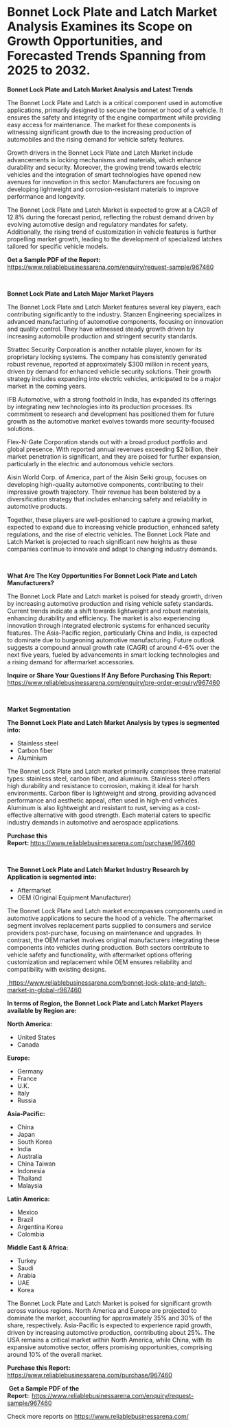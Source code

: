 <p><h1>Bonnet Lock Plate and Latch Market Analysis Examines its Scope on Growth Opportunities, and Forecasted Trends Spanning from 2025 to 2032.</h1></p><p><strong>Bonnet Lock Plate and Latch Market Analysis and Latest Trends</strong></p>
<p><p>The Bonnet Lock Plate and Latch is a critical component used in automotive applications, primarily designed to secure the bonnet or hood of a vehicle. It ensures the safety and integrity of the engine compartment while providing easy access for maintenance. The market for these components is witnessing significant growth due to the increasing production of automobiles and the rising demand for vehicle safety features.</p><p>Growth drivers in the Bonnet Lock Plate and Latch Market include advancements in locking mechanisms and materials, which enhance durability and security. Moreover, the growing trend towards electric vehicles and the integration of smart technologies have opened new avenues for innovation in this sector. Manufacturers are focusing on developing lightweight and corrosion-resistant materials to improve performance and longevity.</p><p>The Bonnet Lock Plate and Latch Market is expected to grow at a CAGR of 12.8% during the forecast period, reflecting the robust demand driven by evolving automotive design and regulatory mandates for safety. Additionally, the rising trend of customization in vehicle features is further propelling market growth, leading to the development of specialized latches tailored for specific vehicle models.</p></p>
<p><strong>Get a Sample PDF of the Report:&nbsp;</strong> <a href="https://www.reliablebusinessarena.com/enquiry/request-sample/967460?utm_campaign=2116&utm_medium=2&utm_source=Github&utm_content=ia&utm_term=30032025&utm_id=bonnet-lock-plate-and-latch">https://www.reliablebusinessarena.com/enquiry/request-sample/967460</a></p>
<p>&nbsp;</p>
<p><strong>Bonnet Lock Plate and Latch Major Market Players</strong></p>
<p><p>The Bonnet Lock Plate and Latch Market features several key players, each contributing significantly to the industry. Stanzen Engineering specializes in advanced manufacturing of automotive components, focusing on innovation and quality control. They have witnessed steady growth driven by increasing automobile production and stringent security standards.</p><p>Strattec Security Corporation is another notable player, known for its proprietary locking systems. The company has consistently generated robust revenue, reported at approximately $300 million in recent years, driven by demand for enhanced vehicle security solutions. Their growth strategy includes expanding into electric vehicles, anticipated to be a major market in the coming years.</p><p>IFB Automotive, with a strong foothold in India, has expanded its offerings by integrating new technologies into its production processes. Its commitment to research and development has positioned them for future growth as the automotive market evolves towards more security-focused solutions.</p><p>Flex-N-Gate Corporation stands out with a broad product portfolio and global presence. With reported annual revenues exceeding $2 billion, their market penetration is significant, and they are poised for further expansion, particularly in the electric and autonomous vehicle sectors.</p><p>Aisin World Corp. of America, part of the Aisin Seiki group, focuses on developing high-quality automotive components, contributing to their impressive growth trajectory. Their revenue has been bolstered by a diversification strategy that includes enhancing safety and reliability in automotive products.</p><p>Together, these players are well-positioned to capture a growing market, expected to expand due to increasing vehicle production, enhanced safety regulations, and the rise of electric vehicles. The Bonnet Lock Plate and Latch Market is projected to reach significant new heights as these companies continue to innovate and adapt to changing industry demands.</p></p>
<p>&nbsp;</p>
<p><strong>What Are The Key Opportunities For Bonnet Lock Plate and Latch Manufacturers?</strong></p>
<p><p>The Bonnet Lock Plate and Latch market is poised for steady growth, driven by increasing automotive production and rising vehicle safety standards. Current trends indicate a shift towards lightweight and robust materials, enhancing durability and efficiency. The market is also experiencing innovation through integrated electronic systems for enhanced security features. The Asia-Pacific region, particularly China and India, is expected to dominate due to burgeoning automotive manufacturing. Future outlook suggests a compound annual growth rate (CAGR) of around 4-6% over the next five years, fueled by advancements in smart locking technologies and a rising demand for aftermarket accessories.</p></p>
<p><strong>Inquire or Share Your Questions If Any Before Purchasing This Report:</strong> <a href="https://www.reliablebusinessarena.com/enquiry/pre-order-enquiry/967460?utm_campaign=2116&utm_medium=2&utm_source=Github&utm_content=ia&utm_term=30032025&utm_id=bonnet-lock-plate-and-latch">https://www.reliablebusinessarena.com/enquiry/pre-order-enquiry/967460</a></p>
<p>&nbsp;</p>
<p><strong>Market Segmentation</strong></p>
<p><strong>The Bonnet Lock Plate and Latch Market Analysis by types is segmented into:</strong></p>
<p><ul><li>Stainless steel</li><li>Carbon fiber</li><li>Aluminium</li></ul></p>
<p><p>The Bonnet Lock Plate and Latch market primarily comprises three material types: stainless steel, carbon fiber, and aluminum. Stainless steel offers high durability and resistance to corrosion, making it ideal for harsh environments. Carbon fiber is lightweight and strong, providing advanced performance and aesthetic appeal, often used in high-end vehicles. Aluminum is also lightweight and resistant to rust, serving as a cost-effective alternative with good strength. Each material caters to specific industry demands in automotive and aerospace applications.</p></p>
<p><strong>Purchase this Report:&nbsp;</strong><a href="https://www.reliablebusinessarena.com/purchase/967460?utm_campaign=2116&utm_medium=2&utm_source=Github&utm_content=ia&utm_term=30032025&utm_id=bonnet-lock-plate-and-latch">https://www.reliablebusinessarena.com/purchase/967460</a></p>
<p>&nbsp;</p>
<p><strong>The Bonnet Lock Plate and Latch Market Industry Research by Application is segmented into:</strong></p>
<p><ul><li>Aftermarket</li><li>OEM (Original Equipment Manufacturer)</li></ul></p>
<p><p>The Bonnet Lock Plate and Latch market encompasses components used in automotive applications to secure the hood of a vehicle. The aftermarket segment involves replacement parts supplied to consumers and service providers post-purchase, focusing on maintenance and upgrades. In contrast, the OEM market involves original manufacturers integrating these components into vehicles during production. Both sectors contribute to vehicle safety and functionality, with aftermarket options offering customization and replacement while OEM ensures reliability and compatibility with existing designs.</p></p>
<p><a href="https://www.reliablebusinessarena.com/bonnet-lock-plate-and-latch-market-in-global-r967460?utm_campaign=2116&utm_medium=2&utm_source=Github&utm_content=ia&utm_term=30032025&utm_id=bonnet-lock-plate-and-latch">&nbsp;https://www.reliablebusinessarena.com/bonnet-lock-plate-and-latch-market-in-global-r967460</a></p>
<p><strong>In terms of Region, the Bonnet Lock Plate and Latch Market Players available by Region are:</strong></p>
<p>
    <p> <strong> North America: </strong>
        <ul>
            <li>United States</li>
            <li>Canada</li>
        </ul>
        </p> 
    <p> <strong> Europe: </strong>
        <ul>
            <li>Germany</li>
            <li>France</li>
            <li>U.K.</li>
            <li>Italy</li>
            <li>Russia</li>
        </ul>
        </p> 
    <p> <strong> Asia-Pacific: </strong>
        <ul>
            <li>China</li>
            <li>Japan</li>
            <li>South Korea</li>
            <li>India</li>
            <li>Australia</li>
            <li>China Taiwan</li>
            <li>Indonesia</li>
            <li>Thailand</li>
            <li>Malaysia</li>
        </ul>
        </p> 
    <p> <strong> Latin America: </strong>
        <ul>
            <li>Mexico</li>
            <li>Brazil</li>
            <li>Argentina Korea</li>
            <li>Colombia</li>
        </ul>
        </p> 
    <p> <strong> Middle East & Africa: </strong>
        <ul>
            <li>Turkey</li>
            <li>Saudi</li>
            <li>Arabia</li>
            <li>UAE</li>
            <li>Korea</li>
        </ul>
    </p>
    </p>
<p><p>The Bonnet Lock Plate and Latch Market is poised for significant growth across various regions. North America and Europe are projected to dominate the market, accounting for approximately 35% and 30% of the share, respectively. Asia-Pacific is expected to experience rapid growth, driven by increasing automotive production, contributing about 25%. The USA remains a critical market within North America, while China, with its expansive automotive sector, offers promising opportunities, comprising around 10% of the overall market.</p></p>
<p><strong>Purchase this Report: </strong><a href="https://www.reliablebusinessarena.com/purchase/967460?utm_campaign=2116&utm_medium=2&utm_source=Github&utm_content=ia&utm_term=30032025&utm_id=bonnet-lock-plate-and-latch">https://www.reliablebusinessarena.com/purchase/967460</a></p>
<p>&nbsp;<strong>Get a Sample PDF of the Report:&nbsp;&nbsp;</strong><a href="https://www.reliablebusinessarena.com/enquiry/request-sample/967460?utm_campaign=2116&utm_medium=2&utm_source=Github&utm_content=ia&utm_term=30032025&utm_id=bonnet-lock-plate-and-latch">https://www.reliablebusinessarena.com/enquiry/request-sample/967460</a></p>
<p><strong></strong></p>
<p>Check more reports on <a href="https://www.reliablebusinessarena.com/?utm_campaign=2116&utm_medium=2&utm_source=Github&utm_content=ia&utm_term=30032025&utm_id=bonnet-lock-plate-and-latch">https://www.reliablebusinessarena.com/</a></p>